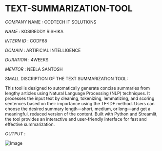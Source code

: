 # TEXT-SUMMARIZATION-TOOL

*COMPANY* NAME : CODTECH IT SOLUTIONS

*NAME* : KOSIREDDY RISHIKA

*INTERN ID* : CODF68

*DOMAIN* : ARTIFICIAL INTELLIGENCE

*DURATION* : 4WEEKS

*MENTOR* : NEELA SANTOSH

SMALL DISCRIPTION OF THE TEXT SUMMARIZATION TOOL:

This tool is designed to automatically generate concise summaries from lengthy articles using Natural Language Processing (NLP) techniques. It processes the input text by cleaning, tokenizing, lemmatizing, and scoring sentences based on their importance using the TF-IDF method. Users can choose the desired summary length—short, medium, or long—and get a meaningful, reduced version of the content. Built with Python and Streamlit, the tool provides an interactive and user-friendly interface for fast and effective summarization.

*OUTPUT* :

![Image](https://github.com/user-attachments/assets/2e15d6a7-7947-494d-a224-15f3abe441c6)




